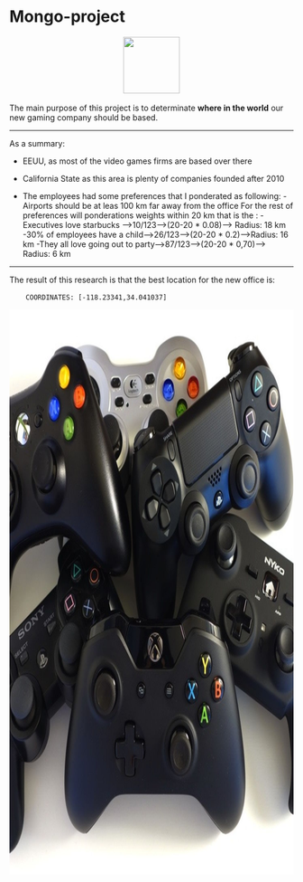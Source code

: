 # Mongo-project


<p align="center">
  <img width="100" height="100" src=input/labs.png?raw=true "Title">
</p>

The main purpose of this project is to determinate **where in the world** our new gaming company should be based.

***

As a summary:

- EEUU, as most of the video games firms are based over there 

- California State as this area is plenty of companies founded after 2010

- The employees had some preferences that I ponderated as following:
	-Airports should be at leas 100 km far away from the office
	For the rest of preferences will ponderations weights within 20 km that is the :
	 -Executives love starbucks -->10/123-->(20-20 * 0.08)--> Radius: 18 km
	 -30% of employees have a child-->26/123-->(20-20 * 0.2)-->Radius: 16 km
	 -They all love going out to party-->87/123-->(20-20 * 0,70)--> Radius: 6 km
		

***


The result of this research is that the best location for the new office is:

		COORDINATES: [-118.23341,34.041037]

<p align="center">
  <img width="1000" height="1000" src=input/image/videojuego.jpg?raw=true "Title">
</p>















